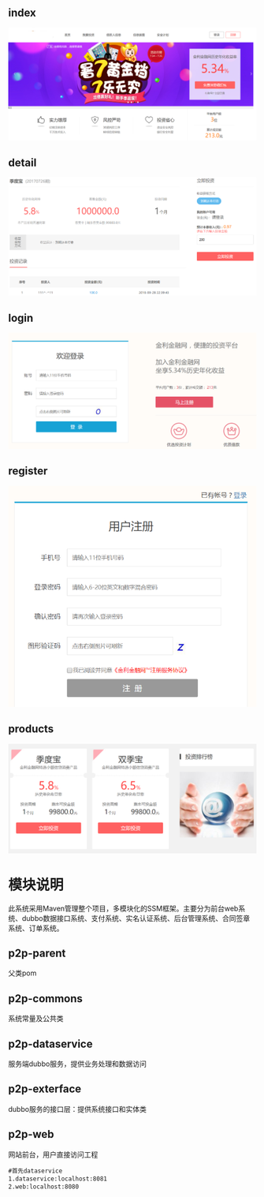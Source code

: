 ## index
![index](screenshot/index.png)  
## detail
![detail](screenshot/detail.png)  
## login
![login](screenshot/login.png)  
## register
![register](screenshot/register.png)  
## products
![products](screenshot/products.png)  

# 模块说明
此系统采用Maven管理整个项目，多模块化的SSM框架。主要分为前台web系统、dubbo数据接口系统、支付系统、实名认证系统、后台管理系统、合同签章系统、订单系统。
## p2p-parent  
父类pom  
## p2p-commons  
系统常量及公共类  
## p2p-dataservice  
服务端dubbo服务，提供业务处理和数据访问  
## p2p-exterface  
dubbo服务的接口层：提供系统接口和实体类  
## p2p-web  
网站前台，用户直接访问工程  
    
    #首先dataservice
    1.dataservice:localhost:8081
    2.web:localhost:8080
